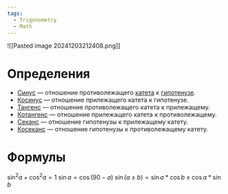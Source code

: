 ```yaml
---
tags:
  - Trigonometry
  - Math
---
```

![[Pasted image 20241203212408.png]]


# Определения
- [Синус](https://ru.wikipedia.org/wiki/%D0%A1%D0%B8%D0%BD%D1%83%D1%81 "Синус") — отношение противолежащего [катета](https://ru.wikipedia.org/wiki/%D0%9A%D0%B0%D1%82%D0%B5%D1%82 "Катет") к [гипотенузе](https://ru.wikipedia.org/wiki/%D0%93%D0%B8%D0%BF%D0%BE%D1%82%D0%B5%D0%BD%D1%83%D0%B7%D0%B0 "Гипотенуза").
- [Косинус](https://ru.wikipedia.org/wiki/%D0%9A%D0%BE%D1%81%D0%B8%D0%BD%D1%83%D1%81 "Косинус") — отношение прилежащего катета к гипотенузе.
- [Тангенс](https://ru.wikipedia.org/wiki/%D0%A2%D0%B0%D0%BD%D0%B3%D0%B5%D0%BD%D1%81 "Тангенс") — отношение противолежащего катета к прилежащему.
- [Котангенс](https://ru.wikipedia.org/wiki/%D0%9A%D0%BE%D1%82%D0%B0%D0%BD%D0%B3%D0%B5%D0%BD%D1%81 "Котангенс") — отношение прилежащего катета к противолежащему.
- [Секанс](https://ru.wikipedia.org/wiki/%D0%A1%D0%B5%D0%BA%D0%B0%D0%BD%D1%81 "Секанс") — отношение гипотенузы к прилежащему катету.
- [Косеканс](https://ru.wikipedia.org/wiki/%D0%9A%D0%BE%D1%81%D0%B5%D0%BA%D0%B0%D0%BD%D1%81 "Косеканс") — отношение гипотенузы к противолежащему катету.

# Формулы

$\sin^2a+\cos^2a=1$
$\sin a=\cos(90-a)$
$\sin(a\pm b)=\sin a*\cos b\pm \cos a*\sin b$
